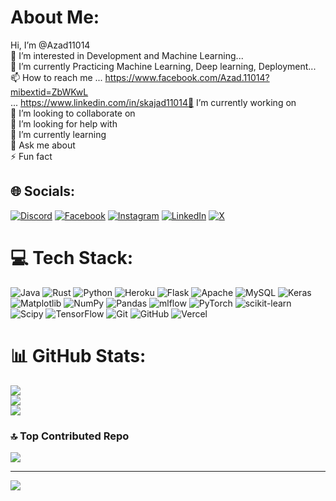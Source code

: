 # About Me:
Hi, I’m @Azad11014<br>👀 I’m interested in Development and Machine Learning...<br>🌱 I’m currently Practicing Machine Learning, Deep learning, Deployment...<br>📫 How to reach me ... https://www.facebook.com/Azad.11014?mibextid=ZbWKwL<br>... https://www.linkedin.com/in/skajad11014🔭 I’m currently working on<br>👯 I’m looking to collaborate on<br>🤝 I’m looking for help with<br>🌱 I’m currently learning<br>💬 Ask me about<br>⚡ Fun fact


## 🌐 Socials:
[![Discord](https://img.shields.io/badge/Discord-%237289DA.svg?logo=discord&logoColor=white)](https://discord.gg/https://discord.com/invite/gnuKvxfY) [![Facebook](https://img.shields.io/badge/Facebook-%231877F2.svg?logo=Facebook&logoColor=white)](https://facebook.com/Azad.11014) [![Instagram](https://img.shields.io/badge/Instagram-%23E4405F.svg?logo=Instagram&logoColor=white)](https://instagram.com/azad.11014) [![LinkedIn](https://img.shields.io/badge/LinkedIn-%230077B5.svg?logo=linkedin&logoColor=white)](https://linkedin.com/in/skajad11014) [![X](https://img.shields.io/badge/X-black.svg?logo=X&logoColor=white)](https://x.com/iamAzADi_11014) 

# 💻 Tech Stack:
![Java](https://img.shields.io/badge/java-%23ED8B00.svg?style=flat&logo=openjdk&logoColor=white) ![Rust](https://img.shields.io/badge/rust-%23000000.svg?style=flat&logo=rust&logoColor=white) ![Python](https://img.shields.io/badge/python-3670A0?style=flat&logo=python&logoColor=ffdd54) ![Heroku](https://img.shields.io/badge/heroku-%23430098.svg?style=flat&logo=heroku&logoColor=white) ![Flask](https://img.shields.io/badge/flask-%23000.svg?style=flat&logo=flask&logoColor=white) ![Apache](https://img.shields.io/badge/apache-%23D42029.svg?style=flat&logo=apache&logoColor=white) ![MySQL](https://img.shields.io/badge/mysql-4479A1.svg?style=flat&logo=mysql&logoColor=white) ![Keras](https://img.shields.io/badge/Keras-%23D00000.svg?style=flat&logo=Keras&logoColor=white) ![Matplotlib](https://img.shields.io/badge/Matplotlib-%23ffffff.svg?style=flat&logo=Matplotlib&logoColor=black) ![NumPy](https://img.shields.io/badge/numpy-%23013243.svg?style=flat&logo=numpy&logoColor=white) ![Pandas](https://img.shields.io/badge/pandas-%23150458.svg?style=flat&logo=pandas&logoColor=white) ![mlflow](https://img.shields.io/badge/mlflow-%23d9ead3.svg?style=flat&logo=numpy&logoColor=blue) ![PyTorch](https://img.shields.io/badge/PyTorch-%23EE4C2C.svg?style=flat&logo=PyTorch&logoColor=white) ![scikit-learn](https://img.shields.io/badge/scikit--learn-%23F7931E.svg?style=flat&logo=scikit-learn&logoColor=white) ![Scipy](https://img.shields.io/badge/SciPy-%230C55A5.svg?style=flat&logo=scipy&logoColor=%white) ![TensorFlow](https://img.shields.io/badge/TensorFlow-%23FF6F00.svg?style=flat&logo=TensorFlow&logoColor=white) ![Git](https://img.shields.io/badge/git-%23F05033.svg?style=flat&logo=git&logoColor=white) ![GitHub](https://img.shields.io/badge/github-%23121011.svg?style=flat&logo=github&logoColor=white) ![Vercel](https://img.shields.io/badge/vercel-%23000000.svg?style=flat&logo=vercel&logoColor=white)
# 📊 GitHub Stats:
![](https://github-readme-stats.vercel.app/api?username=Azad11014&theme=codeSTACKr&hide_border=false&include_all_commits=true&count_private=false)<br/>
![](https://github-readme-streak-stats.herokuapp.com/?user=Azad11014&theme=codeSTACKr&hide_border=false)<br/>
![](https://github-readme-stats.vercel.app/api/top-langs/?username=Azad11014&theme=codeSTACKr&hide_border=false&include_all_commits=true&count_private=false&layout=compact)

### 🔝 Top Contributed Repo
![](https://github-contributor-stats.vercel.app/api?username=Azad11014&limit=5&theme=codeSTACKr&combine_all_yearly_contributions=true)

---
[![](https://visitcount.itsvg.in/api?id=Azad11014&icon=0&color=12)](https://visitcount.itsvg.in)

<!-- Proudly created with GPRM ( https://gprm.itsvg.in ) -->
